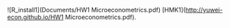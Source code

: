 ![R_install1](Documents/HW1 Microeconometrics.pdf) 
[HMK1](http://yuwei-econ.github.io/HW1 Microeconometrics.pdf).
